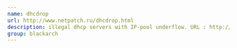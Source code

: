 ```yaml
---
name: dhcdrop
url: http://www.netpatch.ru/dhcdrop.html
description: illegal dhcp servers with IP-pool underflow. URL : http://www.netpatch.ru/dhcdrop.html Groups : blackarch blackarch-misc
group: blackarch
---
```

